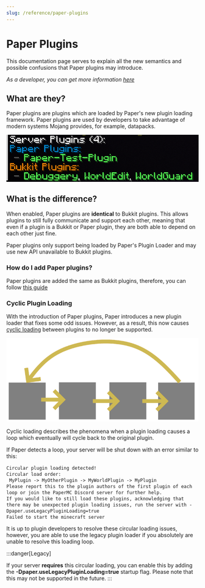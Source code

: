 ```yaml
---
slug: /reference/paper-plugins
---
```


# Paper Plugins

This documentation page serves to explain all the new semantics and possible confusions that Paper plugins may introduce.

*As a developer, you can get more information [here](../../dev/getting-started/paper-plugins.md)*

## What are they?

Paper plugins are plugins which are loaded by Paper's new plugin loading framework. Paper plugins are used by developers to
take advantage of modern systems Mojang provides, for example, datapacks.

![Plugin List](assets/plugin-list.png)

## What is the difference?

When enabled, Paper plugins are **identical** to Bukkit plugins. This allows plugins to still fully communicate and support each other, meaning that even if a
plugin is a Bukkit or Paper plugin, they are both able to depend on each other just fine.

Paper plugins only support being loaded by Paper's Plugin Loader and may use new API unavailable to Bukkit plugins.

### How do I add Paper plugins?

Paper plugins are added the same as Bukkit plugins, therefore, you can follow [this guide](../../admin/getting-started/adding-plugins.md)

### Cyclic Plugin Loading

With the introduction of Paper plugins, Paper introduces a new plugin loader that fixes some odd issues.
However, as a result, this now causes [cyclic loading](#cyclic-plugin-loading) between plugins to no longer be supported. 

![Cyclic Loading](assets/cyclic-loading.png)

Cyclic loading describes the phenomena when a plugin loading causes a loop which eventually will cycle back to the original plugin.

If Paper detects a loop, your server will be shut down with an error similar to this:
```
Circular plugin loading detected!
Circular load order:
 MyPlugin -> MyOtherPlugin -> MyWorldPlugin -> MyPlugin
Please report this to the plugin authors of the first plugin of each loop or join the PaperMC Discord server for further help.
If you would like to still load these plugins, acknowledging that there may be unexpected plugin loading issues, run the server with -Dpaper.useLegacyPluginLoading=true
Failed to start the minecraft server
```

It is up to plugin developers to resolve these circular loading issues, however, you are able to use the legacy plugin loader if you 
absolutely are unable to resolve this loading loop.


:::danger[Legacy]

If your server **requires** this circular loading, you can enable this by adding the **-Dpaper.useLegacyPluginLoading=true** startup flag.
Please note that this may not be supported in the future.
:::
